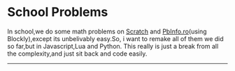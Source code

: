 # School Problems
  In school,we do some math problems on [Scratch](https://scratch.mit.edu) and [PbInfo.ro](https://pbinfo.ro)(using Blockly),except its unbelivably easy.So, i want to remake all of them we did so far,but in Javascript,Lua and Python.
  This really is just a break from all the complexity,and just sit back and code easily.
  ******
